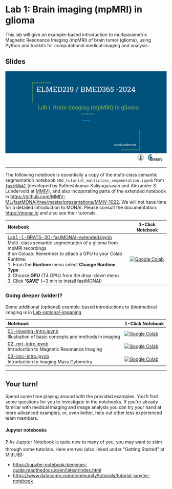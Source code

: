 # Lab 1: Brain imaging (mpMRI) in glioma

This lab will give an example-based introduction to multiparametric Magnetic Resonance Imaging (mpMRI) of brain tumor (glioma), using Python and toolkits for computational medical imaging and analysis.

## Slides

<a href="https://docs.google.com/presentation/d/e/2PACX-1vTK7ut3BT-pGtQiC53Vu7KAVt6wvtOF7Y1NhAziSyCc-E4AGuwRN778fsi86UMry7ZsNJ7rrGVAeAnM/pub?start=false&loop=false&delayms=3000"><img src="assets/Lab1_first_slide.png"></a>


<!-- Here's a short extra video that goes through a very similar notebook to the one we use in this lab: https://www.youtube.com/watch?v=OhxUgFNnj1U. You may want to watch this as well. -->


<hr>

The following notebook is essentially a copy of the multi-class semantic segmentation notebook `10d_tutorial_multiclass_segmentation.ipynb` from [`fastMONAI`](https://fastmonai.no) (developed by Satheshkumar Kaliyugarasan and Alexander S. Lundervold at [MMIV](https://mmiv.no/machinelearning)), and also incoporating parts of the extended notebook in https://github.com/MMIV-ML/fastMONAI/tree/master/presentations/MMIV-1022. We will not have time for a detailed introduction to MONAI. Please consult the documentation: https://monai.io and also see their tutorials.

| Notebook    |      1-Click Notebook      |
|:----------|------|
|  [Lab1-1-BRATS-3D-fastMONAI-extended.ipynb](https://nbviewer.jupyter.org/github/MMIV-ML/ELMED219/blob/main/Lab1-mpMRI-glioma/Lab1-1-BRATS-3D-fastMONAI-extended.ipynb)<br> Multi-class semantic segmentation of a glioma from mpMRI recordings<br> If on Coloab: Remember to attach a GPU to your Colab Runtime:<br>1. From the **Runtime** menu select **Change Runtime Type**<br>2. Choose **GPU** (T4 GPU) from the drop-down menu<br>3. Click **'SAVE'** (~3 min to install fastMONAI) | [![Google Colab](https://colab.research.google.com/assets/colab-badge.svg)](https://colab.research.google.com/github/MMIV-ML/ELMED219/blob/main/Lab1-mpMRI-glioma/Lab1-1-BRATS-3D-fastMONAI-extended.ipynb)|


### Going deeper (wider)?
Some additional (optional) example-based introductions to (bio)medical imaging is in [Lab-optional-imganing](./Lab-optional-imaging)

| Notebook    |      1-Click Notebook      |
|:----------|------|
|  [01-imaging-intro.ipynb](https://nbviewer.jupyter.org/github/MMIV-ML/ELMED219/blob/main/Lab1-mpMRI-glioma/Lab-optional-imaging/01-imaging-intro.ipynb)<br> Illustration of basic concepts and methods in imaging   | [![Google Colab](https://colab.research.google.com/assets/colab-badge.svg)](https://colab.research.google.com/github/MMIV-ML/ELMED219/blob/main/Lab1-mpMRI-glioma/Lab-optional-imaging/01-imaging-intro.ipynb)|
|  [02-mri-intro.ipynb](https://nbviewer.jupyter.org/github/MMIV-ML/ELMED219/blob/main/Lab1-mpMRI-glioma/Lab-optional-imaging/02-mri-intro.ipynb)<br> Introduction to Magnetic Resonance Imaging   | [![Google Colab](https://colab.research.google.com/assets/colab-badge.svg)](https://colab.research.google.com/github/MMIV-ML/ELMED219/blob/main/Lab1-mpMRI-glioma/Lab-optional-imaging/02-mri-intro.ipynb)|
|  [03-imc-intro.ipynb](https://nbviewer.jupyter.org/github/MMIV-ML/ELMED219/blob/main/Lab1-mpMRI-glioma/Lab-optional-imaging/03-imc-intro.ipynb)<br> Introduction to Imaging Mass Cytometry   | [![Google Colab](https://colab.research.google.com/assets/colab-badge.svg)](https://colab.research.google.com/github/MMIV-ML/ELMED219/blob/main/Lab1-mpMRI-glioma/Lab-optional-imaging/03-imc-intro.ipynb)|

---


## Your turn!

Spend some time playing around with the provided examples. You'll find some questions for you to investigate in the notebooks. If you're already familiar with medical imaging and image analysis you can try your hand at more advanced examples, or, even better, help out other less experienced team members.


#### Jupyter notebooks

:question: As Jupyter Notebook is quite new to many of you, you may want to skim through some tutorials. Here are two (also linked under "Getting Started" at MittUiB):
* https://jupyter-notebook-beginner-guide.readthedocs.io/en/latest/index.html
* https://www.datacamp.com/community/tutorials/tutorial-jupyter-notebook

